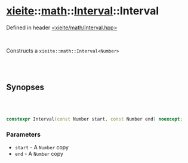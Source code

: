 # [xieite](../../../README.md)::[math](../../math.md)::[Interval<Number>](../Interval.md)::Interval
Defined in header [<xieite/math/Interval.hpp>](../../../include/xieite/math/Interval.hpp)

<br/>

Constructs a `xieite::math::Interval<Number>`

<br/><br/>

## Synopses

<br/><br/>

```cpp
constexpr Interval(const Number start, const Number end) noexcept;
```
### Parameters
- `start` - A `Number` copy
- `end` - A `Number` copy
